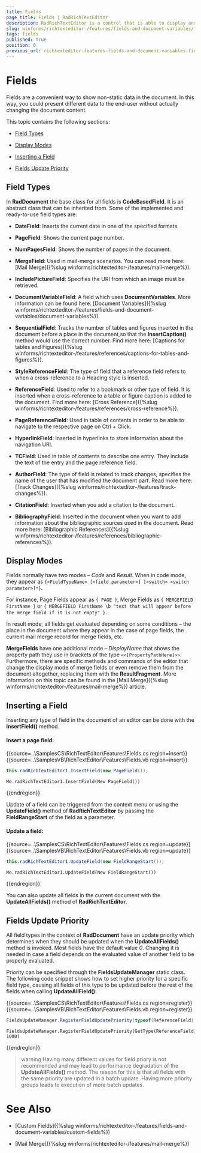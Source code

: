 ```yaml
---
title: Fields
page_title: Fields | RadRichTextEditor
description: RadRichTextEditor is a control that is able to display and edit rich-text content including formatted text arranged in pages, paragraphs, spans (runs), tables, etc. 
slug: winforms/richtexteditor-/features/fields-and-document-variables/fields
tags: fields
published: True
position: 0
previous_url: richtexteditor-features-fields-and-document-variables-fields
---
```


# Fields

Fields are a convenient way to show non-static data in the document. In this way, you could present different data to the end-user without actually changing the document content.
    
This topic contains the following sections:

* [Field Types](#field-types)

* [Display Modes](#display-modes)

* [Inserting a Field](#inserting-a-field)

* [Fields Update Priority](#fields-update-priority)

## Field Types

In **RadDocument** the base class for all fields is __CodeBasedField__. It is an abstract class that can be inherited from. Some of the implemented and ready-to-use field types are: 

* __DateField__: Inserts the current date in one of the specified formats.       

* __PageField__: Shows the current page number.       

* __NumPagesField__: Shows the number of pages in the document.            

* __MergeField__: Used in mail-merge scenarios. You can read more here: [Mail Merge]({%slug winforms/richtexteditor-/features/mail-merge%}).            

* __IncludePictureField__: Specifies the URI from which an image must be retrieved.           

* __DocumentVariableField__: А field which uses **DocumentVariables**. More information can be found here: [Document Variables]({%slug winforms/richtexteditor-/features/fields-and-document-variables/document-variables%}).           

* __SequentialField__: Tracks the number of tables and figures inserted in the document before a place in the document,so that the __InsertCaption()__ method would use the correct number. Find more here: [Captions for tables and Figures]({%slug winforms/richtexteditor-/features/references/captions-for-tables-and-figures%}).          

* __StyleReferenceField__: The type of field that a reference field refers to when a cross-reference to a Heading style is inserted.          

* __ReferenceField__: Used to refer to a bookmark or other type of field. It is inserted when a cross-reference to a table or figure caption is added to the document. Find more here: [Cross Reference]({%slug winforms/richtexteditor-/features/references/cross-reference%}).           

* __PageReferenceField__: Used in table of contents in order to be able to navigate to the respective page on Ctrl + Click.           

* __HyperlinkField__: Inserted in hyperlinks to store information about the navigation URI.          

* __TCField__: Used in table of contents to describe one entry. They include the text of the entry and the page reference field.          

* __AuthorField__: The type of field is related to track changes, specifies the name of the user that has modified the document part. Read more here: [Track Changes]({%slug winforms/richtexteditor-/features/track-changes%}).           

* __CitationField__: Inserted when you add a citation to the document.          

* __BibliographyField__: Inserted in the document when you want to add information about the bibliographic sources used in the document. Read more here: [Bibliographic References]({%slug winforms/richtexteditor-/features/references/bibliographic-references%}).
            
## Display Modes

Fields normally have two modes – *Code* and *Result*. When in code mode, they appear as `{<FieldTypeName> [<field parameter>] [<switch> <switch parameter>]*}`.
        
For instance, Page Fields appear as `{ PAGE }`, Merge Fields as `{ MERGEFIELD FirstName }`
or `{ MERGEFIELD FirstName \b "text that will appear before the merge field if it is not empty" }`.
        
In result mode, all fields get evaluated depending on some conditions – the place in the document where they appear in the case of page fields, the current mail merge record for merge fields, etc.        

__MergeFields__ have one additional mode – *DisplayName* that shows the property path they use in brackets of the type `<<[PropertyPathHere]>>`. Furthermore, there are specific methods and commands of the editor that change the display mode of merge fields or even remove them from the document altogether, replacing them with the **ResultFragment**. More information on this topic can be found in the [Mail Merge]({%slug winforms/richtexteditor-/features/mail-merge%}) article.
        
## Inserting a Field

Inserting any type of field in the document of an editor can be done with the __InsertField()__ method.

#### Insert a page field:

{{source=..\SamplesCS\RichTextEditor\Features\Fields.cs region=insert}} 
{{source=..\SamplesVB\RichTextEditor\Features\Fields.vb region=insert}} 

````C#
this.radRichTextEditor1.InsertField(new PageField());

````
````VB.NET
Me.radRichTextEditor1.InsertField(New PageField())

````

{{endregion}} 

Update of a field can be triggered from the context menu or using the __UpdateField()__ method of **RadRichTextEditor** by passing the **FieldRangeStart** of the field as a parameter.
        

#### Update a field:

{{source=..\SamplesCS\RichTextEditor\Features\Fields.cs region=update}} 
{{source=..\SamplesVB\RichTextEditor\Features\Fields.vb region=update}} 

````C#
this.radRichTextEditor1.UpdateField(new FieldRangeStart());

````
````VB.NET
Me.radRichTextEditor1.UpdateField(New FieldRangeStart())

````

{{endregion}} 


You can also update all fields in the current document with the __UpdateAllFields()__ method of **RadRichTextEditor**.
        
## Fields Update Priority

All field types in the context of **RadDocument** have an update priority which determines when they should be updated when the __UpdateAllFields()__ method is invoked. Most fields have the default value *0*. Changing it is needed in case a field depends on the evaluated value of another field to be properly evaluated.       

Priority can be specified through the __FieldsUpdateManager__ static class. The following code snippet shows how to set higher priority for a specific field type, causing all fields of this type to be updated before the rest of the fields when calling **UpdateAllField()**:

{{source=..\SamplesCS\RichTextEditor\Features\Fields.cs region=register}} 
{{source=..\SamplesVB\RichTextEditor\Features\Fields.vb region=register}} 

````C#
FieldsUpdateManager.RegisterFieldUpdatePriority(typeof(ReferenceField), 1000);

````
````VB.NET
FieldsUpdateManager.RegisterFieldUpdatePriority(GetType(ReferenceField), 1000)

````

{{endregion}} 

>warning Having many different values for field priory is not recommended and may lead to performance degradation of the **UpdateAllFields()** method. The reason for this is that all fields with the same priority are updated in a batch update. Having more priority groups leads to execution of more batch updates.
>

# See Also

 * [Custom Fields]({%slug winforms/richtexteditor-/features/fields-and-document-variables/custom-fields%})

 * [Mail Merge]({%slug winforms/richtexteditor-/features/mail-merge%})
